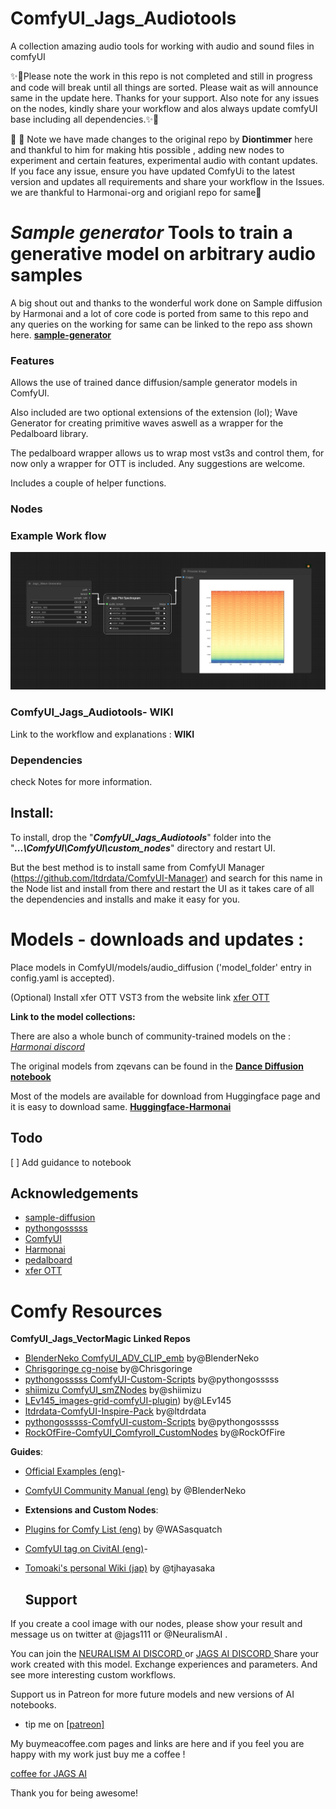 # ComfyUI_Jags_Audiotools
A collection amazing audio tools for working with audio and sound files in comfyUI

✨🍬Please note the work in this repo is not completed and still in progress and code will break until all things are sorted. Please wait as will announce same in the update here. Thanks for your support. Also note for any issues on the nodes, kindly share your workflow and alos always update comfyUI base including all dependencies.✨🍬

🌈 🍬 Note we have made changes to the original repo by **Diontimmer** here and thankful to him for making htis possible , adding new nodes to experiment and certain features, experimental audio with contant updates. If you face any issue, ensure you have updated ComfyUi to the latest version and updates all requirements and share your workflow in the Issues. we are thankful to Harmonai-org and origianl repo for same🌈

# *Sample generator*  Tools to train a generative model on arbitrary audio samples

A big shout out and thanks to the wonderful work done on Sample diffusion by Harmonai and a lot of core code is ported from same to this repo and any queries on the working for same can be linked to the repo ass shown here. <a href ="https://github.com/Harmonai-org/sample-generator"> **sample-generator** </a>

### Features

Allows the use of trained dance diffusion/sample generator models in ComfyUI.

Also included are two optional extensions of the extension (lol); Wave Generator for creating primitive waves aswell as a wrapper for the Pedalboard library.

The pedalboard wrapper allows us to wrap most vst3s and control them, for now only a wrapper for OTT is included. Any suggestions are welcome.

Includes a couple of  helper functions.

### Nodes


### Example Work flow

<img src = images/2023-12-03_01-23-48.png >


### ComfyUI_Jags_Audiotools- WIKI

Link to the workflow and explanations :  **WIKI** 

### Dependencies


check Notes for more information.

## **Install:**
To install, drop the "_**ComfyUI_Jags_Audiotools**_" folder into the "_**...\ComfyUI\ComfyUI\custom_nodes**_" directory and restart UI.<br>

But the best method is to install same from ComfyUI Manager (https://github.com/ltdrdata/ComfyUI-Manager) and search for this name in the Node list and install from there and restart the UI as it takes care of all the dependencies and installs and make it easy for you. 

# Models - downloads and updates : 

Place models in ComfyUI/models/audio_diffusion ('model_folder' entry in config.yaml is accepted).

(Optional) Install xfer OTT VST3 from the website link [xfer OTT](https://xferrecords.com/freeware) <br>

**Link to the model collections:**

There are also a whole bunch of community-trained models on the :<a href =" https://discord.com/channels/1001555636569509948/1025191039352438794"> *Harmonai discord*</a> <br>

The original models from zqevans can be found in the <a href = "https://github.com/Harmonai-org/sample-generator/blob/main/Dance_Diffusion.ipynb">**Dance Diffusion notebook**</a> <br>

Most of the models are available for download from Huggingface page and it is easy to download same.
<a href = "https://huggingface.co/harmonai"> **Huggingface-Harmonai**</a> <br>




## Todo

[ ] Add guidance to notebook

## Acknowledgements

 - [sample-diffusion](https://github.com/sudosilico/sample-diffusion)
 - [pythongosssss](https://github.com/pythongosssss) 
 - [ComfyUI](https://github.com/comfyanonymous/ComfyUI)
 - [Harmonai](https://github.com/Harmonai-org/sample-generator)
 - [pedalboard](https://github.com/spotify/pedalboard)
 - [xfer OTT](https://xferrecords.com/freeware)

# Comfy Resources

**ComfyUI_Jags_VectorMagic Linked Repos**
- [BlenderNeko ComfyUI_ADV_CLIP_emb](https://github.com/BlenderNeko/ComfyUI_ADV_CLIP_emb)  by@BlenderNeko
- [Chrisgoringe cg-noise](https://github.com/chrisgoringe/cg-noise)  by@Chrisgoringe
- [pythongosssss ComfyUI-Custom-Scripts](https://github.com/pythongosssss/ComfyUI-Custom-Scripts)  by@pythongosssss
- [shiimizu ComfyUI_smZNodes](https://github.com/shiimizu/ComfyUI_smZNodes)  by@shiimizu
- [LEv145_images-grid-comfyUI-plugin](https://github.com/LEv145/images-grid-comfy-plugin))  by@LEv145
- [ltdrdata-ComfyUI-Inspire-Pack](https://github.com/ltdrdata/ComfyUI-Inspire-Pack) by@ltdrdata
- [pythongosssss-ComfyUI-custom-Scripts](https://github.com/pythongosssss/ComfyUI-Custom-Scripts) by@pythongosssss
- [RockOfFire-ComfyUI_Comfyroll_CustomNodes](https://github.com/RockOfFire/ComfyUI_Comfyroll_CustomNodes) by@RockOfFire 

**Guides**:
- [Official Examples (eng)](https://comfyanonymous.github.io/ComfyUI_examples/)- 
- [ComfyUI Community Manual (eng)](https://blenderneko.github.io/ComfyUI-docs/) by @BlenderNeko

- **Extensions and Custom Nodes**:  
- [Plugins for Comfy List (eng)](https://github.com/WASasquatch/comfyui-plugins) by @WASasquatch
- [ComfyUI tag on CivitAI (eng)](https://civitai.com/tag/comfyui)-   
- [Tomoaki's personal Wiki (jap)](https://comfyui.creamlab.net/guides/) by @tjhayasaka

  ## Support
If you create a cool image with our nodes, please show your result and message us on twitter at @jags111 or @NeuralismAI .

You can join the <a href="https://discord.gg/vNVqT82W" alt="Neuralism Discord"> NEURALISM AI DISCORD </a> or <a href="https://discord.gg/UmSd4qyh" alt =Jags AI Discord > JAGS AI DISCORD </a> 
Share your work created with this model. Exchange experiences and parameters. And see more interesting custom workflows.

Support us in Patreon for more future models and new versions of AI notebooks.
- tip me on <a href="https://www.patreon.com/jags111"> [patreon]</a>

 My buymeacoffee.com pages and links are here and if you feel you are happy with my work just buy me a coffee !

 <a href="https://www.buymeacoffee.com/jagsAI"> coffee for JAGS AI</a> 

Thank you for being awesome!

